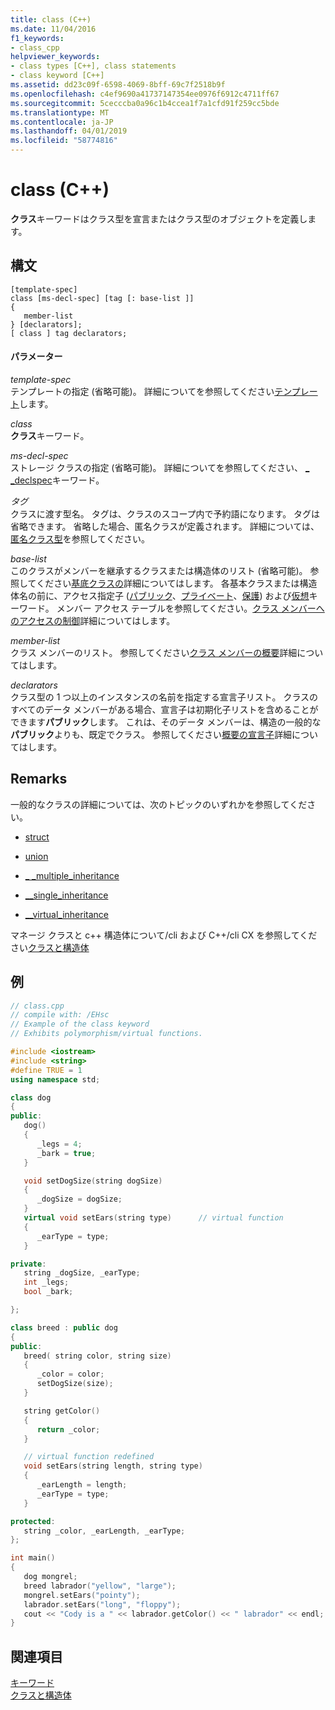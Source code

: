 ```yaml
---
title: class (C++)
ms.date: 11/04/2016
f1_keywords:
- class_cpp
helpviewer_keywords:
- class types [C++], class statements
- class keyword [C++]
ms.assetid: dd23c09f-6598-4069-8bff-69c7f2518b9f
ms.openlocfilehash: c4ef9690a41737147354ee0976f6912c4711ff67
ms.sourcegitcommit: 5cecccba0a96c1b4ccea1f7a1cfd91f259cc5bde
ms.translationtype: MT
ms.contentlocale: ja-JP
ms.lasthandoff: 04/01/2019
ms.locfileid: "58774816"
---
```

# <a name="class-c"></a>class (C++)

**クラス**キーワードはクラス型を宣言またはクラス型のオブジェクトを定義します。

## <a name="syntax"></a>構文

```
[template-spec]
class [ms-decl-spec] [tag [: base-list ]]
{
   member-list
} [declarators];
[ class ] tag declarators;
```

#### <a name="parameters"></a>パラメーター

*template-spec*<br/>
テンプレートの指定 (省略可能)。 詳細についてを参照してください[テンプレート](templates-cpp.md)します。

*class*<br/>
**クラス**キーワード。

*ms-decl-spec*<br/>
ストレージ クラスの指定 (省略可能)。 詳細についてを参照してください、 [_ _declspec](../cpp/declspec.md)キーワード。

*タグ*<br/>
クラスに渡す型名。 タグは、クラスのスコープ内で予約語になります。 タグは省略できます。 省略した場合、匿名クラスが定義されます。 詳細については、[匿名クラス型](../cpp/anonymous-class-types.md)を参照してください。

*base-list*<br/>
このクラスがメンバーを継承するクラスまたは構造体のリスト (省略可能)。 参照してください[基底クラスの](../cpp/base-classes.md)詳細についてはします。 各基本クラスまたは構造体名の前に、アクセス指定子 ([パブリック](../cpp/public-cpp.md)、[プライベート](../cpp/private-cpp.md)、[保護](../cpp/protected-cpp.md)) および[仮想](../cpp/virtual-cpp.md)キーワード。 メンバー アクセス テーブルを参照してください。[クラス メンバーへのアクセスの制御](member-access-control-cpp.md)詳細についてはします。

*member-list*<br/>
クラス メンバーのリスト。 参照してください[クラス メンバーの概要](../cpp/class-member-overview.md)詳細についてはします。

*declarators*<br/>
クラス型の 1 つ以上のインスタンスの名前を指定する宣言子リスト。 クラスのすべてのデータ メンバーがある場合、宣言子は初期化子リストを含めることができます**パブリック**します。 これは、そのデータ メンバーは、構造の一般的な**パブリック**よりも、既定でクラス。 参照してください[概要の宣言子](../cpp/overview-of-declarators.md)詳細についてはします。

## <a name="remarks"></a>Remarks

一般的なクラスの詳細については、次のトピックのいずれかを参照してください。

- [struct](../cpp/struct-cpp.md)

- [union](../cpp/unions.md)

- [_ _multiple_inheritance](../cpp/inheritance-keywords.md)

- [__single_inheritance](../cpp/inheritance-keywords.md)

- [__virtual_inheritance](../cpp/inheritance-keywords.md)

マネージ クラスと c++ 構造体について/cli および C++/cli CX を参照してください[クラスと構造体](../extensions/classes-and-structs-cpp-component-extensions.md)

## <a name="example"></a>例

```cpp
// class.cpp
// compile with: /EHsc
// Example of the class keyword
// Exhibits polymorphism/virtual functions.

#include <iostream>
#include <string>
#define TRUE = 1
using namespace std;

class dog
{
public:
   dog()
   {
      _legs = 4;
      _bark = true;
   }

   void setDogSize(string dogSize)
   {
      _dogSize = dogSize;
   }
   virtual void setEars(string type)      // virtual function
   {
      _earType = type;
   }

private:
   string _dogSize, _earType;
   int _legs;
   bool _bark;

};

class breed : public dog
{
public:
   breed( string color, string size)
   {
      _color = color;
      setDogSize(size);
   }

   string getColor()
   {
      return _color;
   }

   // virtual function redefined
   void setEars(string length, string type)
   {
      _earLength = length;
      _earType = type;
   }

protected:
   string _color, _earLength, _earType;
};

int main()
{
   dog mongrel;
   breed labrador("yellow", "large");
   mongrel.setEars("pointy");
   labrador.setEars("long", "floppy");
   cout << "Cody is a " << labrador.getColor() << " labrador" << endl;
}
```

## <a name="see-also"></a>関連項目

[キーワード](../cpp/keywords-cpp.md)<br/>
[クラスと構造体](../cpp/classes-and-structs-cpp.md)